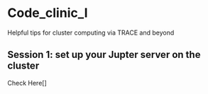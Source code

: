 # Code_clinic_I
Helpful tips for cluster computing via TRACE and beyond
## Session 1: set up your Jupter server on the cluster
Check Here[]
